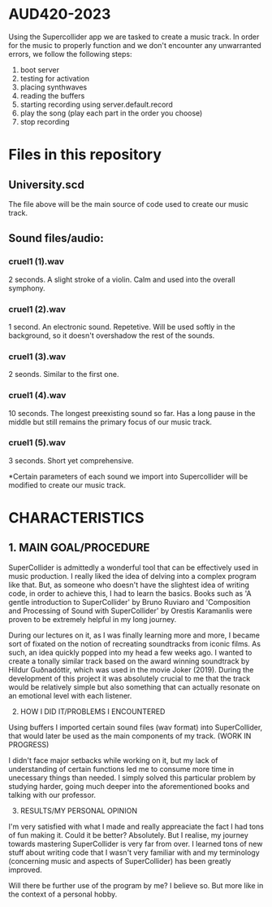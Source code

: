 # AUD420-2023

Using the Supercollider app we are tasked to create a music track. In order for the music to properly function and we don't encounter any unwarranted errors, we follow the following steps:  

1. boot server
2. testing for activation 
3. placing synthwaves 
4. reading the buffers
5. starting recording using server.default.record
6. play the song (play each part in the order you choose)
7. stop recording 

# Files in this repository 
## University.scd 
The file above will be the main source of code used to create our music track. 

## Sound files/audio: 
### cruel1 (1).wav 
2 seconds.
A slight stroke of a violin. Calm and used into the overall symphony. 

### cruel1 (2).wav 
1 second. 
An electronic sound. Repetetive. Will be used softly in the background, so it doesn't overshadow the rest of the sounds.

### cruel1 (3).wav 
2 seonds. 
Similar to the first one. 

### cruel1 (4).wav 
10 seconds.
The longest preexisting sound so far. Has a long pause in the middle but still remains the primary focus of our music track. 

### cruel1 (5).wav 
3 seconds. 
Short yet comprehensive. 

*Certain parameters of each sound we import into Supercollider will be modified to create our music track. 

# CHARACTERISTICS 

## 1. MAIN GOAL/PROCEDURE 

SuperCollider is admittedly a wonderful tool that can be effectively used in music production. I really liked the idea of delving into a complex program like that. But, as someone who doesn't have the slightest idea of writing code, in order to achieve this, I had to learn the basics. Books such as 'A gentle introduction to SuperCollider' by Bruno Ruviaro and 'Composition and Processing of Sound with SuperCollider' by Orestis Karamanlis were proven to be extremely helpful in my long journey.

During our lectures on it, as I was finally learning more and more, I became sort of fixated on the notion of recreating soundtracks from iconic films. As such, an idea quickly popped into my head a few weeks ago. I wanted to create a tonally similar track based on the award winning soundtrack by Hildur Guðnadóttir, which was used in the movie Joker (2019). During the development of this project it was absolutely crucial to me that the track would be relatively simple but also something that can actually resonate on an emotional level with each listener. 

2. HOW I DID IT/PROBLEMS I ENCOUNTERED

Using buffers I imported certain sound files (wav format) into SuperCollider, that would later be used as the main components of my track. (WORK IN PROGRESS) 

I didn't face major setbacks while working on it, but my lack of understanding of certain functions led me to consume more time in unecessary things than needed. I simply solved this particular problem by studying harder, going much deeper into the aforementioned books and talking with our professor. 

3. RESULTS/MY PERSONAL OPINION 

I'm very satisfied with what I made and really appreaciate the fact I had tons of fun making it. Could it be better? Absolutely. But I realise, my journey towards mastering SuperCollider is very far from over. I learned tons of new stuff about writing code that I wasn't very familiar with and my terminology (concerning music and aspects of SuperCollider) has been greatly improved.

Will there be further use of the program by me? I believe so. But more like in the context of a personal hobby. 
